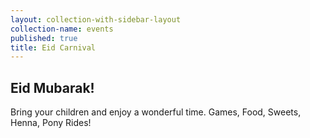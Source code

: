 ```yaml
---
layout: collection-with-sidebar-layout
collection-name: events
published: true
title: Eid Carnival
---
```

## Eid Mubarak!
Bring your children and enjoy a wonderful time.
Games, Food, Sweets, Henna, Pony Rides!
